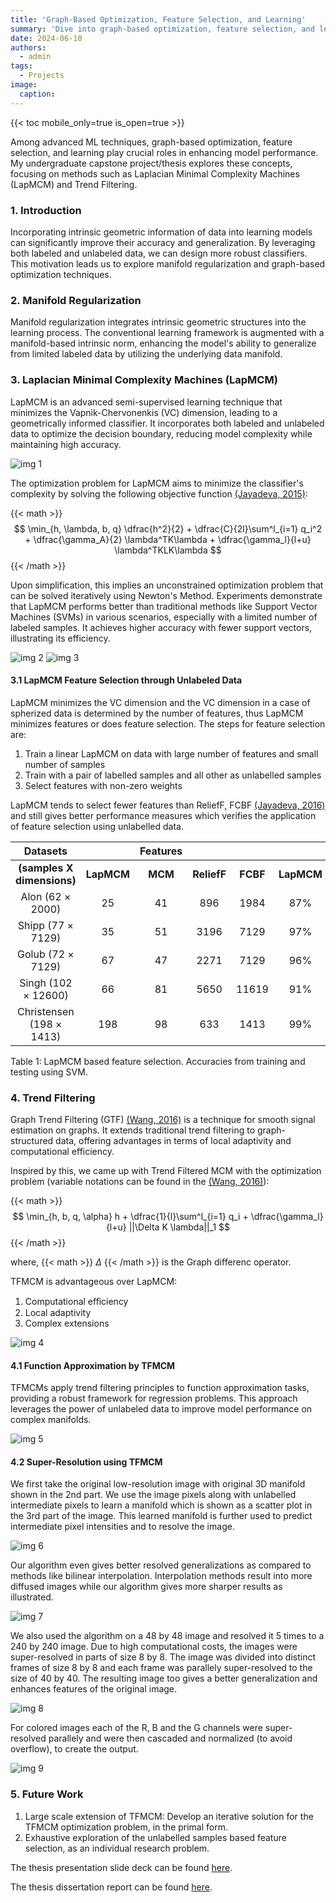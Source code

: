 ```yaml
---
title: 'Graph-Based Optimization, Feature Selection, and Learning'
summary: 'Dive into graph-based optimization, feature selection, and learning techniques in machine learning. Understand Laplacian Minimal Complexity Machines and Trend Filtering for enhanced data processing.'
date: 2024-06-10
authors:
  - admin
tags:
  - Projects
image:
  caption:
---
```


{{< toc mobile_only=true is_open=true >}}

Among advanced ML techniques, graph-based optimization, feature selection, and learning play crucial roles in enhancing model performance. My undergraduate capstone project/thesis explores these concepts, focusing on methods such as Laplacian Minimal Complexity Machines (LapMCM) and Trend Filtering.

### 1. Introduction

Incorporating intrinsic geometric information of data into learning models can significantly improve their accuracy and generalization. By leveraging both labeled and unlabeled data, we can design more robust classifiers. This motivation leads us to explore manifold regularization and graph-based optimization techniques.

### 2. Manifold Regularization

Manifold regularization integrates intrinsic geometric structures into the learning process. The conventional learning framework is augmented with a manifold-based intrinsic norm, enhancing the model's ability to generalize from limited labeled data by utilizing the underlying data manifold.

### 3. Laplacian Minimal Complexity Machines (LapMCM)

LapMCM is an advanced semi-supervised learning technique that minimizes the Vapnik-Chervonenkis (VC) dimension, leading to a geometrically informed classifier. It incorporates both labeled and unlabeled data to optimize the decision boundary, reducing model complexity while maintaining high accuracy.

![img 1](images/1.png "Fig. 1 Performance of LapMCM on artifical 2D datasets")

The optimization problem for LapMCM aims to minimize the classifier's complexity by solving the following objective function [(Jayadeva, 2015)](https://arxiv.org/pdf/1408.2803):

{{< math >}}
$$
\min_{h, \lambda, b, q} \dfrac{h^2}{2} + \dfrac{C}{2l}\sum^l_{i=1} q_i^2 + \dfrac{\gamma_A}{2} \lambda^TK\lambda + \dfrac{\gamma_l}{l+u} \lambda^TKLK\lambda
$$
{{< /math >}}

Upon simplification, this implies an unconstrained optimization problem that can be solved iteratively using Newton's Method. Experiments demonstrate that LapMCM performs better than traditional methods like Support Vector Machines (SVMs) in various scenarios, especially with a limited number of labeled samples. It achieves higher accuracy with fewer support vectors, illustrating its efficiency.

![img 2](images/3.png "Fig. 2 Performance of LapMCM for Australian Dataset with 40% labeled samples")
![img 3](images/4.png "Fig. 3 No. of support vectors vs datapoints - LapSVM & LapMCM - Australian")

#### 3.1 LapMCM Feature Selection through Unlabeled Data

LapMCM minimizes the VC dimension and the VC dimension in a case of spherized data is determined by the number of features, thus LapMCM minimizes features or does feature selection. The steps for feature selection are:
1. Train a linear LapMCM on data with large number of features and small number of samples
2. Train with a pair of labelled samples and all other as unlabelled samples
3. Select features with non-zero weights

LapMCM tends to select fewer features than ReliefF, FCBF [(Jayadeva, 2016)](https://www.sciencedirect.com/science/article/abs/pii/S092523121500939X) and still gives better performance measures which verifies the application of feature selection using unlabelled data.

|              Datasets           |         |         Features        |         |         |        |     Accuracies    |         |         |
|:-------------------------------:|:------:|:---:|:-------:|:----:|:------:|:---:|:-------:|:----:|
| **(samples X dimensions)** | **LapMCM** | **MCM** | **ReliefF** | **FCBF** | **LapMCM** | **MCM** | **ReliefF** | **FCBF** |
| Alon (62 × 2000)                |   25   |  41 |   896   | 1984 |  87%   | 83.8% | 82.2% | 82.1% |
| Shipp (77 × 7129)               |   35   |  51 |  3196   | 7129 |  97%   | 96.1% | 93.5% | 93.5% |
| Golub (72 × 7129)               |   67   |  47 |  2271   | 7129 |  96%   | 95.8% | 90.3% | 95.8% |
| Singh (102 × 12600)             |   66   |  81 |  5650   | 11619 |  91%   | 91.2% | 89.2% | 92.5% |
| Christensen (198 × 1413)        |  198   |  98 |   633   | 1413 |  99%   | 99.5% | 99.5% | 99.5% |

Table 1: LapMCM based feature selection. Accuracies from training and testing using SVM.

### 4. Trend Filtering

Graph Trend Filtering (GTF) [(Wang, 2016)](https://jmlr.org/papers/volume17/15-147/15-147.pdf) is a technique for smooth signal estimation on graphs. It extends traditional trend filtering to graph-structured data, offering advantages in terms of local adaptivity and computational efficiency.

Inspired by this, we came up with Trend Filtered MCM with the optimization problem (variable notations can be found in the [(Wang, 2016)](https://jmlr.org/papers/volume17/15-147/15-147.pdf)):

{{< math >}}
$$
\min_{h, b, q, \alpha} h + \dfrac{1}{l}\sum^l_{i=1} q_i + \dfrac{\gamma_l}{l+u} ||\Delta K \lambda||_1
$$
{{< /math >}}

where, {{< math >}} $\Delta$ {{< /math >}} is the Graph differenc operator.

TFMCM is advantageous over LapMCM:
1. Computational eﬀiciency
2. Local adaptivity
3. Complex extensions

![img 4](images/2.png "Fig. 4 Performance of TFMCM on artifical 2D datasets")

#### 4.1 Function Approximation by TFMCM

TFMCMs apply trend filtering principles to function approximation tasks, providing a robust framework for regression problems. This approach leverages the power of unlabeled data to improve model performance on complex manifolds.

![img 5](images/5.png "Fig. 5 Results of TFMCM regressor on sine curve")

#### 4.2 Super-Resolution using TFMCM

We first take the original low-resolution image with original 3D manifold shown in the 2nd part. We use the image pixels along with unlabelled intermediate pixels to learn a manifold which is shown as a scatter plot in the 3rd part of the image. This learned manifold is further used to predict intermediate pixel intensities and to resolve the image.

![img 6](images/6.png "Fig. 6 Process of TFMCM super-resolution")

Our algorithm even gives better resolved generalizations as compared to methods like bilinear interpolation. Interpolation methods result into more diffused images while our algorithm gives more sharper results as illustrated.

![img 7](images/7.png "Fig. 7 Comparison with Bilinear interpolation")

We also used the algorithm on a 48 by 48 image and resolved it 5 times to a 240 by 240 image. Due to high computational costs, the images were super-resolved in parts of size 8 by 8. The image was divided into distinct frames of size 8 by 8 and each frame was parallely super-resolved to the size of 40 by 40. The resulting image too gives a better generalization and enhances features of the original image.

![img 8](images/8.png "Fig. 8 Super-resolution using TFMCM on 48x48 image")

For colored images each of the R, B and the G channels were super-resolved parallely and were then cascaded and normalized (to avoid overflow), to create the output.

![img 9](images/9.png "Fig. 9 Super-resolution using TFMCM on colored images")

### 5. Future Work

1. Large scale extension of TFMCM: Develop an iterative solution for the TFMCM optimization problem, in the primal form.
2. Exhaustive exploration of the unlabelled samples based feature selection, as an individual research problem.

The thesis presentation slide deck can be found [here](BTP_Presentation.pdf).

The thesis dissertation report can be found [here](BTP.pdf).